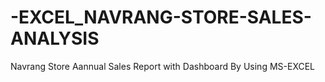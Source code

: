 # -EXCEL_NAVRANG-STORE-SALES-ANALYSIS
Navrang Store Aannual Sales Report with Dashboard By Using MS-EXCEL
